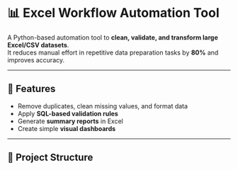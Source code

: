 # 📊 Excel Workflow Automation Tool

A Python-based automation tool to **clean, validate, and transform large Excel/CSV datasets**.  
It reduces manual effort in repetitive data preparation tasks by **80%** and improves accuracy.

---

## 🚀 Features
- Remove duplicates, clean missing values, and format data
- Apply **SQL-based validation rules**
- Generate **summary reports** in Excel
- Create simple **visual dashboards**

---

## 📂 Project Structure
